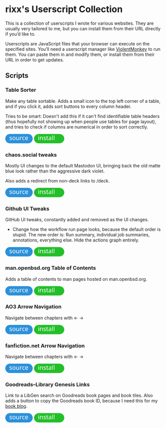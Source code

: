 # rixx's Userscript Collection

This is a collection of userscripts I wrote for various websites. They are usually very tailored to me, but you can
install them from their URL directly if you’d like to.

Userscripts are JavaScript files that your browser can execute on the specified sites. You’ll need a userscript
manager like [ViolentMonkey](https://violentmonkey.github.io/) to run them. You can paste them in and modify them, or
install them from their URL in order to get updates.

## Scripts

### Table Sorter

Make any table sortable. Adds a small icon to the top left corner of a table, and if you click it, adds sort buttons to
every column header.

Tries to be smart: Doesn't add this if it can't find identifiable table headers (thus hopefully not showing up when
people use tables for page layout), and tries to check if columns are numerical in order to sort correctly.

<a href="https://github.com/rixx/userscripts/blob/main/src/table-sort.user.js"><img src="https://github.com/rixx/userscripts/blob/main/assets/source.svg" height="30px" alt="Source"></a> <a href="https://raw.githubusercontent.com/rixx/userscripts/refs/heads/main/src/table-sort.user.js"><img src="https://github.com/rixx/userscripts/blob/main/assets/install.svg" alt="Install" height="30px" alt="Install"></a>


### chaos.social tweaks

Mostly UI changes to the default Mastodon UI, bringing back the old matte blue look rather than the aggressive dark
violet.

Also adds a redirect from non-deck links to /deck.

<a href="https://github.com/rixx/userscripts/blob/main/src/mastodon-layout.user.js"><img src="https://github.com/rixx/userscripts/blob/main/assets/source.svg" height="30px" alt="Source"></a> <a href="https://raw.githubusercontent.com/rixx/userscripts/refs/heads/main/src/mastodon-layout.user.js"><img src="https://github.com/rixx/userscripts/blob/main/assets/install.svg" alt="Install" height="30px" alt="Install"></a>


### Github UI Tweaks

GitHub UI tweaks, constantly added and removed as the UI changes.

- Change how the workflow run page looks, because the default order is stupid. The new order is: Run summary, individual
  job summaries, annotations, everything else. Hide the actions graph entirely.

<a href="https://github.com/rixx/userscripts/blob/main/src/github-ui.user.js"><img src="https://github.com/rixx/userscripts/blob/main/assets/source.svg" height="30px" alt="Source"></a> <a href="https://raw.githubusercontent.com/rixx/userscripts/refs/heads/main/src/github-ui.user.js"><img src="https://github.com/rixx/userscripts/blob/main/assets/install.svg" alt="Install" height="30px" alt="Install"></a>


### man.openbsd.org Table of Contents

Adds a table of contents to man pages hosted on man.openbsd.org.

<a href="https://github.com/rixx/userscripts/blob/main/src/man-page-toc.user.js"><img src="https://github.com/rixx/userscripts/blob/main/assets/source.svg" height="30px" alt="Source"></a> <a href="https://raw.githubusercontent.com/rixx/userscripts/refs/heads/main/src/man-page-toc.user.js"><img src="https://github.com/rixx/userscripts/blob/main/assets/install.svg" alt="Install" height="30px" alt="Install"></a>


### AO3 Arrow Navigation

Navigate between chapters with ← →

<a href="https://github.com/rixx/userscripts/blob/main/src/ao3-arrows.user.js"><img src="https://github.com/rixx/userscripts/blob/main/assets/source.svg" height="30px" alt="Source"></a> <a href="https://raw.githubusercontent.com/rixx/userscripts/refs/heads/main/src/ao3-arrows.user.js"><img src="https://github.com/rixx/userscripts/blob/main/assets/install.svg" alt="Install" height="30px" alt="Install"></a>


### fanfiction.net Arrow Navigation

Navigate between chapters with ← →

<a href="https://github.com/rixx/userscripts/blob/main/src/fanfiction-arrows.user.js"><img src="https://github.com/rixx/userscripts/blob/main/assets/source.svg" height="30px" alt="Source"></a> <a href="https://raw.githubusercontent.com/rixx/userscripts/refs/heads/main/src/fanfiction-arrows.user.js"><img src="https://github.com/rixx/userscripts/blob/main/assets/install.svg" alt="Install" height="30px" alt="Install"></a>


### Goodreads–Library Genesis Links

Link to a LibGen search on Goodreads book pages and book tiles. Also adds a button to copy the Goodreads book ID,
because I need this for my [book blog](https://books.rixx.de).

<a href="https://github.com/rixx/userscripts/blob/main/src/goodreads-libgen.user.js"><img src="https://github.com/rixx/userscripts/blob/main/assets/source.svg" height="30px" alt="Source"></a> <a href="https://raw.githubusercontent.com/rixx/userscripts/refs/heads/main/src/goodreads-libgen.user.js"><img src="https://github.com/rixx/userscripts/blob/main/assets/install.svg" alt="Install" height="30px" alt="Install"></a>

